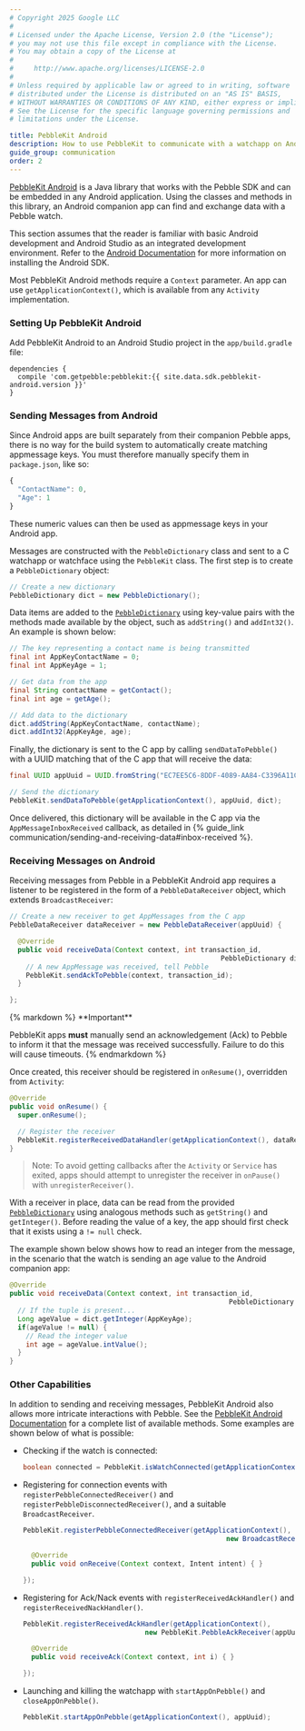 ```yaml
---
# Copyright 2025 Google LLC
#
# Licensed under the Apache License, Version 2.0 (the "License");
# you may not use this file except in compliance with the License.
# You may obtain a copy of the License at
#
#     http://www.apache.org/licenses/LICENSE-2.0
#
# Unless required by applicable law or agreed to in writing, software
# distributed under the License is distributed on an "AS IS" BASIS,
# WITHOUT WARRANTIES OR CONDITIONS OF ANY KIND, either express or implied.
# See the License for the specific language governing permissions and
# limitations under the License.

title: PebbleKit Android
description: How to use PebbleKit to communicate with a watchapp on Android.
guide_group: communication
order: 2
---
```


[PebbleKit Android](https://github.com/pebble/pebble-android-sdk/) is a Java
library that works with the Pebble SDK and can be embedded in any Android
application. Using the classes and methods in this library, an Android companion
app can find and exchange data with a Pebble watch.

This section assumes that the reader is familiar with basic Android development
and Android Studio as an integrated development environment. Refer to the
[Android Documentation](http://developer.android.com/sdk/index.html) for more
information on installing the Android SDK.

Most PebbleKit Android methods require a `Context` parameter. An app can use
`getApplicationContext()`, which is available from any `Activity`
implementation.


### Setting Up PebbleKit Android

Add PebbleKit Android to an Android Studio project in the
`app/build.gradle` file:

```
dependencies {
  compile 'com.getpebble:pebblekit:{{ site.data.sdk.pebblekit-android.version }}'
}
```


### Sending Messages from Android

Since Android apps are built separately from their companion Pebble apps, there is
no way for the build system to automatically create matching appmessage keys.
You must therefore manually specify them in `package.json`, like so:

```js
{
  "ContactName": 0,
  "Age": 1
}
```

These numeric values can then be used as appmessage keys in your Android app.

Messages are constructed with the `PebbleDictionary` class and sent to a C
watchapp or watchface using the `PebbleKit` class. The first step is to create a
`PebbleDictionary` object:

```java
// Create a new dictionary
PebbleDictionary dict = new PebbleDictionary();
```

Data items are added to the 
[`PebbleDictionary`](/docs/pebblekit-android/com/getpebble/android/kit/util/PebbleDictionary) 
using key-value pairs with the methods made available by the object, such as
`addString()` and `addInt32()`. An example is shown below:

```java
// The key representing a contact name is being transmitted
final int AppKeyContactName = 0;
final int AppKeyAge = 1;

// Get data from the app
final String contactName = getContact();
final int age = getAge();

// Add data to the dictionary
dict.addString(AppKeyContactName, contactName);
dict.addInt32(AppKeyAge, age);
```

Finally, the dictionary is sent to the C app by calling `sendDataToPebble()`
with a UUID matching that of the C app that will receive the data:

```java
final UUID appUuid = UUID.fromString("EC7EE5C6-8DDF-4089-AA84-C3396A11CC95");

// Send the dictionary
PebbleKit.sendDataToPebble(getApplicationContext(), appUuid, dict);
```

Once delivered, this dictionary will be available in the C app via the
``AppMessageInboxReceived`` callback, as detailed in
{% guide_link communication/sending-and-receiving-data#inbox-received %}.


### Receiving Messages on Android

Receiving messages from Pebble in a PebbleKit Android app requires a listener to
be registered in the form of a `PebbleDataReceiver` object, which extends
`BroadcastReceiver`:

```java
// Create a new receiver to get AppMessages from the C app
PebbleDataReceiver dataReceiver = new PebbleDataReceiver(appUuid) {

  @Override
  public void receiveData(Context context, int transaction_id,
                                                    PebbleDictionary dict) {
    // A new AppMessage was received, tell Pebble
    PebbleKit.sendAckToPebble(context, transaction_id);
  }

};
```

<div class="alert alert--fg-white alert--bg-dark-red">
{% markdown %}
**Important**

PebbleKit apps **must** manually send an acknowledgement (Ack) to Pebble to
inform it that the message was received successfully. Failure to do this will
cause timeouts.
{% endmarkdown %}
</div>

Once created, this receiver should be registered in `onResume()`, overridden
from `Activity`:

```java
@Override
public void onResume() {
  super.onResume();

  // Register the receiver
  PebbleKit.registerReceivedDataHandler(getApplicationContext(), dataReceiver);
}
```

> Note: To avoid getting callbacks after the `Activity` or `Service` has exited,
> apps should attempt to unregister the receiver in `onPause()` with
> `unregisterReceiver()`.

With a receiver in place, data can be read from the provided 
[`PebbleDictionary`](/docs/pebblekit-android/com/getpebble/android/kit/util/PebbleDictionary)
using analogous methods such as `getString()` and `getInteger()`. Before reading
the value of a key, the app should first check that it exists using a `!= null`
check.

The example shown below shows how to read an integer from the message, in the
scenario that the watch is sending an age value to the Android companion app:

```java
@Override
public void receiveData(Context context, int transaction_id,
                                                      PebbleDictionary dict) {
  // If the tuple is present...
  Long ageValue = dict.getInteger(AppKeyAge);
  if(ageValue != null) {
    // Read the integer value
    int age = ageValue.intValue();
  }
}
```


### Other Capabilities

In addition to sending and receiving messages, PebbleKit Android also allows
more intricate interactions with Pebble. See the
[PebbleKit Android Documentation](/docs/pebblekit-android/com/getpebble/android/kit/PebbleKit/) 
for a complete list of available methods. Some examples are shown below of what
is possible:

* Checking if the watch is connected:

    ```java
    boolean connected = PebbleKit.isWatchConnected(getApplicationContext());
    ```

* Registering for connection events with `registerPebbleConnectedReceiver()` and
  `registerPebbleDisconnectedReceiver()`, and a suitable `BroadcastReceiver`.

    ```java
    PebbleKit.registerPebbleConnectedReceiver(getApplicationContext(),
                                                      new BroadcastReceiver() {

      @Override
      public void onReceive(Context context, Intent intent) { }

    });
    ```

* Registering for Ack/Nack events with `registerReceivedAckHandler()` and
  `registerReceivedNackHandler()`.

    ```java
    PebbleKit.registerReceivedAckHandler(getApplicationContext(),
                                  new PebbleKit.PebbleAckReceiver(appUuid) {

      @Override
      public void receiveAck(Context context, int i) { }

    });
    ```

* Launching and killing the watchapp with `startAppOnPebble()` and
  `closeAppOnPebble()`.

    ```java
    PebbleKit.startAppOnPebble(getApplicationContext(), appUuid);
    ```
